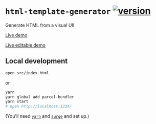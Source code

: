 # `html-template-generator` [![version](https://img.shields.io/github/release/hchiam/html-template-generator)](https://github.com/hchiam/html-template-generator/releases)

Generate HTML from a visual UI!

[Live demo](https://html-template-generator.surge.sh)

[Live editable demo](https://codepen.io/hchiam/pen/jOBOaqm)

## Local development

```bash
open src/index.html
```

or

```bash
yarn
yarn global add parcel-bundler
yarn start
# open http://localhost:1234/
```

(You'll need [`yarn`](https://github.com/hchiam/learning-yarn) and [`surge`](https://github.com/hchiam/learning-surge) and set up.)
